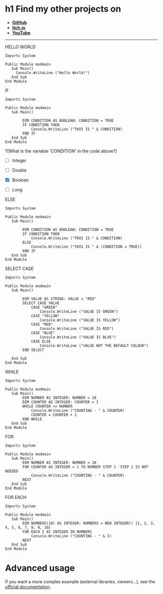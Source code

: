 # h1 **Find my other projects on**
* [**GitHub**](https://github.com/SarahRawlinson) <br>
* [**itch.io**](https://sarahrawlinson.itch.io) <br>
* [**YouTube**](https://www.youtube.com/channel/UCZzctauCe1sxTTCsK93Tlmw) <br>

---
HELLO WORLD
```vb.net runnable
Imports System

Public Module modmain
   Sub Main()
     Console.WriteLine ("Hello World!")
   End Sub
End Module
```
IF

```vb.net runnable
Imports System

Public Module modmain
   Sub Main()

        DIM CONDITION AS BOOLEAN: CONDITION = TRUE
        IF CONDITION THEN
            Console.WriteLine ("THIS IS " & CONDITION)
        END IF
   End Sub
End Module
```

?[What is the variable 'CONDITION' in the code above?]
-[ ] Integer
-[ ] Double
-[x] Boolean
-[ ] Long


ELSE

```vb.net runnable
Imports System

Public Module modmain
   Sub Main()

        DIM CONDITION AS BOOLEAN: CONDITION = TRUE
        IF CONDITION THEN
            Console.WriteLine ("THIS IS " & CONDITION)
        ELSE
            Console.WriteLine ("THIS IS " & (CONDITION = TRUE))
        END IF
   End Sub
End Module
```

SELECT CASE

```vb.net runnable
Imports System

Public Module modmain
   Sub Main()

        DIM VALUE AS STRING: VALUE = "RED"
        SELECT CASE VALUE
            CASE "GREEN"
                Console.WriteLine ("VALUE IS GREEN")
            CASE "YELLOW"
                Console.WriteLine ("VALUE IS YELLOW")
            CASE "RED"
                Console.WriteLine ("VALUE IS RED")
            CASE "BLUE"
                Console.WriteLine ("VALUE IS BLUE")
            CASE ELSE
                Console.WriteLine ("VALUE NOT THE DEFAULT COLOUR")
        END SELECT
        
   End Sub
End Module
```

WHILE

```vb.net runnable
Imports System

Public Module modmain
   Sub Main()
        DIM NUMBER AS INTEGER: NUMBER = 10
        DIM COUNTER AS INTEGER: COUNTER = 1
        WHILE COUNTER <= NUMBER
            Console.WriteLine ("COUNTING - " & COUNTER)
            COUNTER = COUNTER + 1
        END WHILE
   End Sub
End Module
```
FOR

```vb.net runnable
Imports System

Public Module modmain
   Sub Main()
        DIM NUMBER AS INTEGER: NUMBER = 10
        FOR COUNTER AS INTEGER = 1 TO NUMBER STEP 1 'STEP 1 IS NOT NEEDED
            Console.WriteLine ("COUNTING - " & COUNTER)
        NEXT
   End Sub
End Module
```

FOR EACH

```vb.net runnable
Imports System

Public Module modmain
   Sub Main()
        DIM NUMBERS(10) AS INTEGER: NUMBERS = NEW INTEGER() {1, 2, 3, 4, 5, 6, 7, 8, 9, 10}
        FOR EACH I AS INTEGER IN NUMBERS
            Console.WriteLine ("COUNTING - " & I)
        NEXT 
   End Sub
End Module
```


# Advanced usage

If you want a more complex example (external libraries, viewers...), see the [official documentation](https://tech.io/playgrounds/408/tech-io-documentation).
